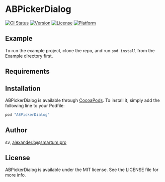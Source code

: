 # ABPickerDialog

[![CI Status](http://img.shields.io/travis/sv/ABPickerDialog.svg?style=flat)](https://travis-ci.org/sv/ABPickerDialog)
[![Version](https://img.shields.io/cocoapods/v/ABPickerDialog.svg?style=flat)](http://cocoapods.org/pods/ABPickerDialog)
[![License](https://img.shields.io/cocoapods/l/ABPickerDialog.svg?style=flat)](http://cocoapods.org/pods/ABPickerDialog)
[![Platform](https://img.shields.io/cocoapods/p/ABPickerDialog.svg?style=flat)](http://cocoapods.org/pods/ABPickerDialog)

## Example

To run the example project, clone the repo, and run `pod install` from the Example directory first.

## Requirements

## Installation

ABPickerDialog is available through [CocoaPods](http://cocoapods.org). To install
it, simply add the following line to your Podfile:

```ruby
pod "ABPickerDialog"
```

## Author

sv, alexander.b@smartum.pro

## License

ABPickerDialog is available under the MIT license. See the LICENSE file for more info.
